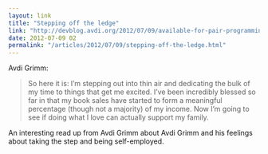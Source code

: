 ```yaml
---
layout: link
title: "Stepping off the ledge"
link: "http://devblog.avdi.org/2012/07/09/available-for-pair-programming-appointments/"
date: 2012-07-09 02
permalink: "/articles/2012/07/09/stepping-off-the-ledge.html"
---
```


Avdi Grimm:

> So here it is: I’m stepping out into thin air and dedicating the bulk of my time to things that get me excited. I’ve been incredibly blessed so far in that my book sales have started to form a meaningful percentage (though not a majority) of my income. Now I’m going to see if doing what I love can actually support my family.

An interesting read up from Avdi Grimm about Avdi Grimm and his feelings about taking the step and being self-employed.
